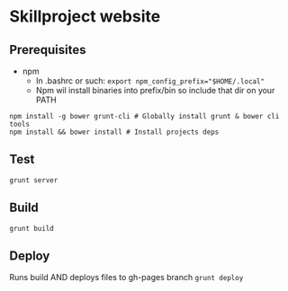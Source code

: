 # Skillproject website

## Prerequisites
- npm
  - In .bashrc or such: ``export npm_config_prefix="$HOME/.local"``
  - Npm wil install binaries into prefix/bin so include that dir on your PATH

```
npm install -g bower grunt-cli # Globally install grunt & bower cli tools
npm install && bower install # Install projects deps
```
## Test
``grunt server``

## Build
``grunt build``

## Deploy
Runs build AND deploys files to gh-pages branch
``grunt deploy``
